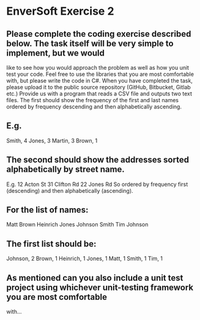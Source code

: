 # EnverSoft Exercise 2

## Please complete the coding exercise described below. The task itself will be very simple to implement, but we would 
like to see how you would approach the problem as well as how you unit test your code. Feel free to use the libraries 
that you are most comfortable with, but please write the code in C#. When you have completed the task, please upload 
it to the public source repository (GitHub, Bitbucket, Gitlab etc.) 
Provide us with a program that reads a CSV file and outputs two text files. 
The first should show the frequency of the first and last names ordered by frequency descending and then alphabetically 
ascending. 
## E.g. 
Smith, 4 
Jones, 3 
Martin, 3 
Brown, 1 
## The second should show the addresses sorted alphabetically by street name. 
E.g. 
12 Acton St 
31 Clifton Rd 
22 Jones Rd 
So ordered by frequency first (descending) and then alphabetically (ascending). 
## For the list of names: 
Matt Brown 
Heinrich Jones 
Johnson Smith 
Tim Johnson 
## The first list should be: 
Johnson, 2 
Brown, 1 
Heinrich, 1 
Jones, 1 
Matt, 1 
Smith, 1 
Tim, 1 
## As mentioned can you also include a unit test project using whichever unit-testing framework you are most comfortable 
with…

